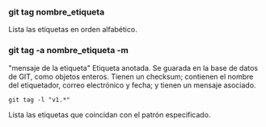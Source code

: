 ### git tag nombre_etiqueta
Lista las etiquetas en orden alfabético.

### git tag -a nombre_etiqueta -m
"mensaje de la etiqueta"
Etiqueta anotada. Se guarada en la base de datos de GIT, como objetos enteros.
Tienen un checksum; contienen el nombre del etiquetador, correo electrónico y fecha; y tienen un mensaje asociado.


```
git tag -l "v1.*"
```
Lista las etiquetas que coincidan con el patrón especificado.